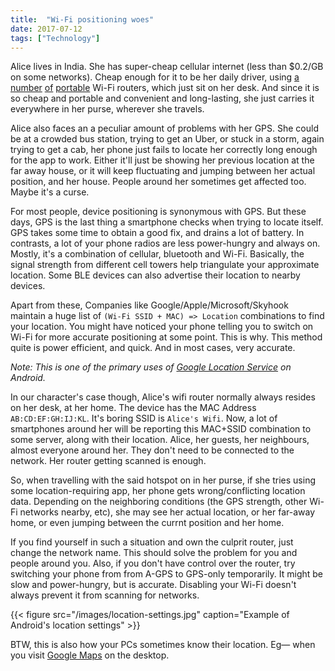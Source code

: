 ```yaml
---
title:  "Wi-Fi positioning woes"
date: 2017-07-12
tags: ["Technology"]
---
```


Alice lives in India. She has super-cheap cellular internet (less than $0.2/GB on some networks). Cheap enough for it to be her daily driver, using [a][0] [number][1] [of][2] [portable][3] Wi-Fi routers, which just sit on her desk. And since it is so cheap and portable and convenient and long-lasting, she just carries it everywhere in her purse, wherever she travels.

Alice also faces an a peculiar amount of problems with her GPS. She could be at a crowded bus station, trying to get an Uber, or stuck in a storm, again trying to get a cab, her phone just fails to locate her correctly long enough for the app to work. Either it'll just be showing her previous location at the far away house, or it will keep fluctuating and jumping between her actual position, and her house. People around her sometimes get affected too. Maybe it's a curse.

<!--more-->

For most people, device positioning is synonymous with GPS. But these days, GPS is the last thing a smartphone checks when trying to locate itself. GPS takes some time to obtain a good fix, and drains a lot of battery. In contrasts, a lot of your phone radios are less power-hungry and always on. Mostly, it's a combination of cellular, bluetooth and Wi-Fi. Basically, the signal strength from different cell towers help triangulate your approximate location. Some BLE devices can also advertise their location to nearby devices.

Apart from these, Companies like Google/Apple/Microsoft/Skyhook maintain a huge list of `(Wi-Fi SSID + MAC) => Location` combinations to find your location. You might have noticed your phone telling you to switch on Wi-Fi for more accurate positioning at some point. This is why. This method quite is power efficient, and quick. And in most cases, very accurate.

_Note: This is one of the primary uses of [Google Location Service][google-location-service] on Android._

In our character's case though, Alice's wifi router normally always resides on her desk, at her home. The device has the MAC Address `AB:CD:EF:GH:IJ:KL`. It's boring SSID is `Alice's Wifi`. Now, a lot of smartphones around her will be reporting this MAC+SSID combination to some server, along with their location. Alice, her guests, her neighbours, almost everyone around her. They don't need to be connected to the network. Her router getting scanned is enough.

So, when travelling with the said hotspot on in her purse, if she tries using some location-requiring app, her phone gets wrong/conflicting location data. Depending on the neighboring conditions (the GPS strength, other Wi-Fi networks nearby, etc), she may see her actual location, or her far-away home, or even jumping between the currnt position and her home.

If you find yourself in such a situation and own the culprit router, just change the network name. This should solve the problem for you and people around you. Also, if you don't have control over the router, try switching your phone from from A-GPS to GPS-only temporarily. It might be slow and power-hungry, but is accurate. Disabling your Wi-Fi doesn't always prevent it from scanning for networks.

{{< figure src="/images/location-settings.jpg" caption="Example of Android's location settings" >}}

BTW, this is also how your PCs sometimes know their location. Eg— when you visit [Google Maps][maps] on the desktop.

[0]: http://www.amazon.in/D-Link-DWR-720-HSPA-Mobile-Router/dp/B00PVD1RV2
[1]: https://www.amazon.com/Hotspot-Unlocked-Worldwide-Huawei-E5220s-6/dp/B06XJ5NF8W/
[2]: https://www.amazon.com/Verizon-Wireless-LTE-Prepaid-Smartphone/dp/B014RJJXUW/
[3]: https://www.amazon.com/Hotspot-Unlocked-MF65-Router-Mobile/dp/B01KGCMUQ8/
[maps]: https://maps.google.com
[google-location-service]: https://support.google.com/accounts/answer/6179507?hl=en